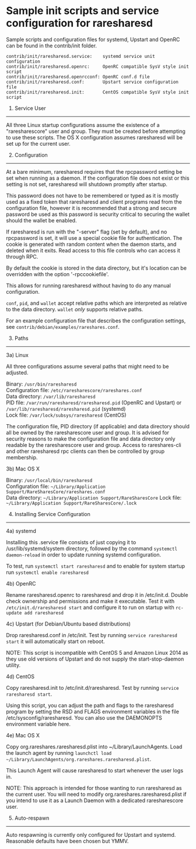 Sample init scripts and service configuration for raresharesd
==========================================================

Sample scripts and configuration files for systemd, Upstart and OpenRC
can be found in the contrib/init folder.

    contrib/init/raresharesd.service:    systemd service unit configuration
    contrib/init/raresharesd.openrc:     OpenRC compatible SysV style init script
    contrib/init/raresharesd.openrcconf: OpenRC conf.d file
    contrib/init/raresharesd.conf:       Upstart service configuration file
    contrib/init/raresharesd.init:       CentOS compatible SysV style init script

1. Service User
---------------------------------

All three Linux startup configurations assume the existence of a "raresharescore" user
and group.  They must be created before attempting to use these scripts.
The OS X configuration assumes raresharesd will be set up for the current user.

2. Configuration
---------------------------------

At a bare minimum, raresharesd requires that the rpcpassword setting be set
when running as a daemon.  If the configuration file does not exist or this
setting is not set, raresharesd will shutdown promptly after startup.

This password does not have to be remembered or typed as it is mostly used
as a fixed token that raresharesd and client programs read from the configuration
file, however it is recommended that a strong and secure password be used
as this password is security critical to securing the wallet should the
wallet be enabled.

If raresharesd is run with the "-server" flag (set by default), and no rpcpassword is set,
it will use a special cookie file for authentication. The cookie is generated with random
content when the daemon starts, and deleted when it exits. Read access to this file
controls who can access it through RPC.

By default the cookie is stored in the data directory, but it's location can be overridden
with the option '-rpccookiefile'.

This allows for running raresharesd without having to do any manual configuration.

`conf`, `pid`, and `wallet` accept relative paths which are interpreted as
relative to the data directory. `wallet` *only* supports relative paths.

For an example configuration file that describes the configuration settings,
see `contrib/debian/examples/rareshares.conf`.

3. Paths
---------------------------------

3a) Linux

All three configurations assume several paths that might need to be adjusted.

Binary:              `/usr/bin/raresharesd`  
Configuration file:  `/etc/raresharescore/rareshares.conf`  
Data directory:      `/var/lib/raresharesd`  
PID file:            `/var/run/raresharesd/raresharesd.pid` (OpenRC and Upstart) or `/var/lib/raresharesd/raresharesd.pid` (systemd)  
Lock file:           `/var/lock/subsys/raresharesd` (CentOS)  

The configuration file, PID directory (if applicable) and data directory
should all be owned by the raresharescore user and group.  It is advised for security
reasons to make the configuration file and data directory only readable by the
raresharescore user and group.  Access to rareshares-cli and other raresharesd rpc clients
can then be controlled by group membership.

3b) Mac OS X

Binary:              `/usr/local/bin/raresharesd`  
Configuration file:  `~/Library/Application Support/RareSharesCore/rareshares.conf`  
Data directory:      `~/Library/Application Support/RareSharesCore`
Lock file:           `~/Library/Application Support/RareSharesCore/.lock`

4. Installing Service Configuration
-----------------------------------

4a) systemd

Installing this .service file consists of just copying it to
/usr/lib/systemd/system directory, followed by the command
`systemctl daemon-reload` in order to update running systemd configuration.

To test, run `systemctl start raresharesd` and to enable for system startup run
`systemctl enable raresharesd`

4b) OpenRC

Rename raresharesd.openrc to raresharesd and drop it in /etc/init.d.  Double
check ownership and permissions and make it executable.  Test it with
`/etc/init.d/raresharesd start` and configure it to run on startup with
`rc-update add raresharesd`

4c) Upstart (for Debian/Ubuntu based distributions)

Drop raresharesd.conf in /etc/init.  Test by running `service raresharesd start`
it will automatically start on reboot.

NOTE: This script is incompatible with CentOS 5 and Amazon Linux 2014 as they
use old versions of Upstart and do not supply the start-stop-daemon utility.

4d) CentOS

Copy raresharesd.init to /etc/init.d/raresharesd. Test by running `service raresharesd start`.

Using this script, you can adjust the path and flags to the raresharesd program by
setting the RSD and FLAGS environment variables in the file
/etc/sysconfig/raresharesd. You can also use the DAEMONOPTS environment variable here.

4e) Mac OS X

Copy org.rareshares.raresharesd.plist into ~/Library/LaunchAgents. Load the launch agent by
running `launchctl load ~/Library/LaunchAgents/org.rareshares.raresharesd.plist`.

This Launch Agent will cause raresharesd to start whenever the user logs in.

NOTE: This approach is intended for those wanting to run raresharesd as the current user.
You will need to modify org.rareshares.raresharesd.plist if you intend to use it as a
Launch Daemon with a dedicated raresharescore user.

5. Auto-respawn
-----------------------------------

Auto respawning is currently only configured for Upstart and systemd.
Reasonable defaults have been chosen but YMMV.
